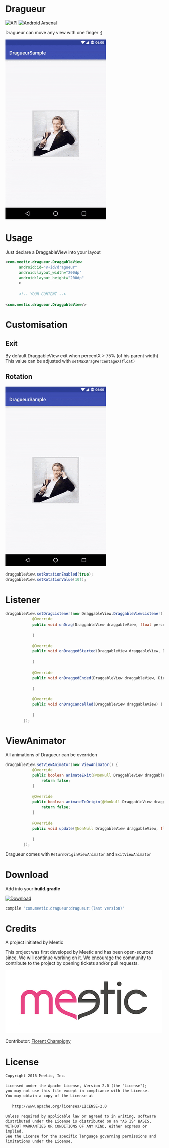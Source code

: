Dragueur
========

[![API](https://img.shields.io/badge/API-10%2B-green.svg)][repo]
[![Android Arsenal](https://img.shields.io/badge/---------brightgreen.svg?style=flat)][androidarsenal]

Dragueur can move any view with one finger ;)

[![intro](media/dragueur.gif)][repo]

# Usage

Just declare a DraggableView into your layout

```xml
<com.meetic.dragueur.DraggableView
      android:id="@+id/dragueur"
      android:layout_width="200dp"
      android:layout_height="200dp"
      >
      
      <!-- YOUR CONTENT -->
      
<com.meetic.dragueur.DraggableView/>
```

# Customisation

## Exit

By default DraggableView exit when percentX > 75% (of his parent width)
This value can be adjusted with `setMaxDragPercentageX(float)`

## Rotation

[![rotation](media/rotation.gif)](https://github.com/--------)

```java
draggableView.setRotationEnabled(true);
draggableView.setRotationValue(10f);
```

# Listener
```java
draggableView.setDragListener(new DraggableView.DraggableViewListener() {
            @Override
            public void onDrag(DraggableView draggableView, float percentX, float percentY) {
                 
            }

            @Override
            public void onDraggedStarted(DraggableView draggableView, Direction direction) {
                
            }

            @Override
            public void onDraggedEnded(DraggableView draggableView, Direction direction) {

            }

            @Override
            public void onDragCancelled(DraggableView draggableView) {
                 
            }
        });
```

# ViewAnimator

All animations of Dragueur can be overriden

```java
draggableView.setViewAnimator(new ViewAnimator() {
            @Override
            public boolean animateExit(@NonNull DraggableView draggableView, Direction direction, int duration) {
                return false;
            }

            @Override
            public boolean animateToOrigin(@NonNull DraggableView draggableView, int duration) {
                return false;
            }

            @Override
            public void update(@NonNull DraggableView draggableView, float percentX, float percentY) {

            }
        });
```

Dragueur comes with `ReturnOriginViewAnimator` and `ExitViewAnimator`

# Download

Add into your **build.gradle**

[![Download](https://api.bintray.com/packages/-------/images/download.svg)][bintray]

```groovy
compile 'com.meetic.dragueur:dragueur:(last version)'
```

# Credits

A project initiated by Meetic

This project was first developed by Meetic and has been open-sourced since. We will continue working on it.
We encourage the community to contribute to the project by opening tickets and/or pull requests.

[![logo meetic](media/meetic.jpg)][meetic]

Contributor: [Florent Champigny][florent]

# License

    Copyright 2016 Meetic, Inc.

    Licensed under the Apache License, Version 2.0 (the "License");
    you may not use this file except in compliance with the License.
    You may obtain a copy of the License at

       http://www.apache.org/licenses/LICENSE-2.0

    Unless required by applicable law or agreed to in writing, software
    distributed under the License is distributed on an "AS IS" BASIS,
    WITHOUT WARRANTIES OR CONDITIONS OF ANY KIND, either express or implied.
    See the License for the specific language governing permissions and
    limitations under the License.

[repo]: https://github.com/Meetic/Dragueur
[bintray]: https://bintray.com/-------/_latestVersion
[androidarsenal]: http://android-arsenal.com/details/--------
[meetic]: http://www.meetic.fr/
[florent]: https://github.com/florent37

